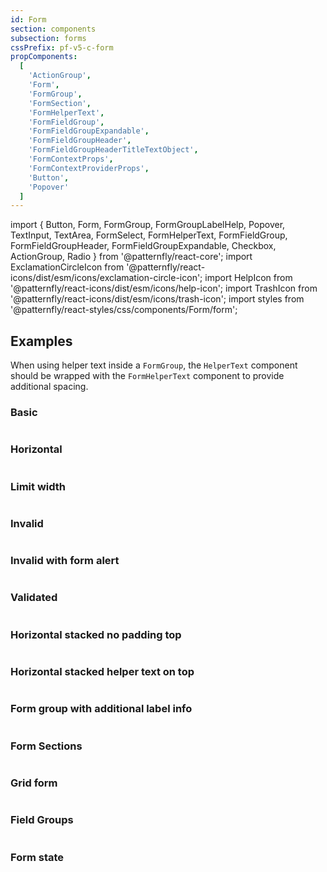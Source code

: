 ```yaml
---
id: Form
section: components
subsection: forms
cssPrefix: pf-v5-c-form
propComponents:
  [
    'ActionGroup',
    'Form',
    'FormGroup',
    'FormSection',
    'FormHelperText',
    'FormFieldGroup',
    'FormFieldGroupExpandable',
    'FormFieldGroupHeader',
    'FormFieldGroupHeaderTitleTextObject',
    'FormContextProps',
    'FormContextProviderProps',
    'Button',
    'Popover'
  ]
---
```


import {
Button,
Form,
FormGroup,
FormGroupLabelHelp,
Popover,
TextInput,
TextArea,
FormSelect,
FormHelperText,
FormFieldGroup,
FormFieldGroupHeader,
FormFieldGroupExpandable,
Checkbox,
ActionGroup,
Radio
} from '@patternfly/react-core';
import ExclamationCircleIcon from '@patternfly/react-icons/dist/esm/icons/exclamation-circle-icon';
import HelpIcon from '@patternfly/react-icons/dist/esm/icons/help-icon';
import TrashIcon from '@patternfly/react-icons/dist/esm/icons/trash-icon';
import styles from '@patternfly/react-styles/css/components/Form/form';

## Examples

When using helper text inside a `FormGroup`, the `HelperText` component should be wrapped with the `FormHelperText` component to provide additional spacing.

### Basic

```ts file="./FormBasic.tsx"

```

### Horizontal

```ts file="./FormHorizontal.tsx"

```

### Limit width

```ts file="./FormLimitWidth.tsx"

```

### Invalid

```ts file="./FormInvalid.tsx"

```

### Invalid with form alert

```ts file="./FormInvalidWithFormAlert.tsx"

```

### Validated

```ts file="./FormValidated.tsx"

```

### Horizontal stacked no padding top

```ts file="./FormHorizontalStacked.tsx"

```

### Horizontal stacked helper text on top

```ts file="./FormHorizontalHelper.tsx"

```

### Form group with additional label info

```ts file="./FormGroupLabelInfo.tsx"

```

### Form Sections

```ts file="./FormSections.tsx"

```

### Grid form

```ts file="./FormGrid.tsx"

```

### Field Groups

```ts file="./FormFieldGroups.tsx"

```

### Form state

```ts file="./FormState.tsx" isBeta

```
